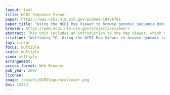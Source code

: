 ```yaml
---
layout: tool
title: NCBI Sequence Viewer
paper: https://www.ncbi.nlm.nih.gov/pubmed/18428781
paper_title: "Using the NCBI Map Viewer to browse genomic sequence data."
browser: https://www.ncbi.nlm.nih.gov/projects/sviewer/
abstract: This unit includes an introduction to the Map Viewer, which describes how to perform a simple text-based search of genome annotations to view the genomic context of a gene, navigate along a chromosome, zoom in and out, and change the displayed maps to hide and show information. It also describes some of NCBI's sequence-analysis tools, which are provided as links from the Map Viewer. The Alternate Protocols describe different ways to query the genome sequence, and also illustrate additional features of the Map Viewer. Alternate Protocol 1 shows how to perform and interpret the results of a BLAST search against the human genome. Alternate Protocol 2 demonstrates how to retrieve a list of all genes between two STS markers. Finally, Alternate Protocol 3 shows how to find all annotated members of a gene family.
citation: "Wolfsberg TG. Using the NCBI Map Viewer to browse genomic sequence data. Curr Protoc Bioinformatics. 2007;Chapter 1: Unit 1.5."
lay: linear
focus: multiple
scale: multiple
view: multiple
arrangement:
access_format: Web Browser
pub_year: 2007
license:
image: /assets/NCBISequenceViewer.png
doi: 12344
---
```

